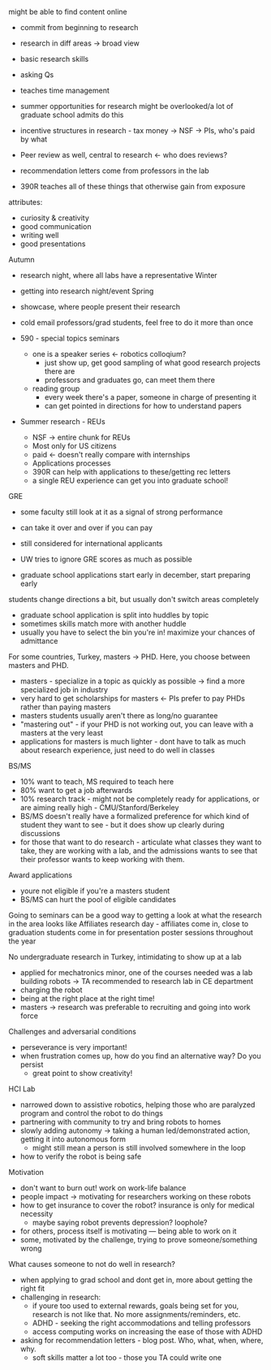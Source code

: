 might be able to find content online
- commit from beginning to research
- research in diff areas -> broad view
- basic research skills
- asking Qs
- teaches time management
- summer opportunities for research might be overlooked/a lot of graduate school admits do this
- incentive structures in research - tax money -> NSF -> PIs, who's paid by what
- Peer review as well, central to research <- who does reviews?
- recommendation letters come from professors in the lab

- 390R teaches all of these things that otherwise gain from exposure

attributes:
- curiosity & creativity
- good communication
- writing well
- good presentations

Autumn
- research night, where all labs have a representative
Winter
- getting into research night/event
Spring
- showcase, where people present their research

- cold email professors/grad students, feel free to do it more than once
- 590 - special topics seminars
	- one is a speaker series <- robotics colloqium?
		- just show up, get good sampling of what good research projects there are
		- professors and graduates go, can meet them there
	- reading group
		- every week there's a paper, someone in charge of presenting it
		- can get pointed in directions for how to understand papers
- Summer research - REUs
	- NSF -> entire chunk for REUs
	- Most only for US citizens
	- paid <- doesn't really compare with internships
	- Applications processes
	- 390R can help with applications to these/getting rec letters
	- a single REU experience can get you into graduate school!

GRE
- some faculty still look at it as a signal of strong performance
- can take it over and over if you can pay
- still considered for international applicants
- UW tries to ignore GRE scores as much as possible

- graduate school applications start early in december, start preparing early

students change directions a bit, but usually don't switch areas completely

- graduate school application is split into huddles by topic
- sometimes skills match more with another huddle
- usually you have to select the bin you're in! maximize your chances of admittance

For some countries, Turkey, masters -> PHD. Here, you choose between masters and PHD.
- masters - specialize in a topic as quickly as possible -> find a more specialized job in industry
- very hard to get scholarships for masters <- PIs prefer to pay PHDs rather than paying masters
- masters students usually aren't there as long/no guarantee
- "mastering out" - if your PHD is not working out, you can leave with a masters at the very least
- applications for masters is much lighter - dont have to talk as much about research experience, just need to do well in classes

BS/MS
- 10% want to teach, MS required to teach here
- 80% want to get a job afterwards
- 10% research track - might not be completely ready for applications, or are aiming really high - CMU/Stanford/Berkeley
- BS/MS doesn't really have a formalized preference for which kind of student they want to see - but it does show up clearly during discussions
- for those that want to do research - articulate what classes they want to take, they are working with a lab, and the admissions wants to see that their professor wants to keep working with them.

Award applications
- youre not eligible if you're a masters student
- BS/MS can hurt the pool of eligible candidates

Going to seminars can be a good way to getting a look at what the research in the area looks like
Affiliates research day - affiliates come in, close to graduation students come in for presentation
poster sessions throughout the year

No undergraduate research in Turkey, intimidating to show up at a lab
- applied for mechatronics minor, one of the courses needed was a lab building robots -> TA recommended to research lab in CE department
- charging the robot
- being at the right place at the right time!
- masters -> research was preferable to recruiting and going into work force

Challenges and adversarial conditions
- perseverance is very important!
- when frustration comes up, how do you find an alternative way? Do you persist
	- great point to show creativity!

HCI Lab
- narrowed down to assistive robotics, helping those who are paralyzed program and control the robot to do things
- partnering with community to try and bring robots to homes
- slowly adding autonomy -> taking a human led/demonstrated action, getting it into autonomous form
	- might still mean a person is still involved somewhere in the loop
- how to verify the robot is being safe

Motivation
- don't want to burn out! work on work-life balance
- people impact -> motivating for researchers working on these robots
- how to get insurance to cover the robot? insurance is only for medical necessity
	- maybe saying robot prevents depression? loophole?
- for others, process itself is motivating — being able to work on it
- some, motivated by the challenge, trying to prove someone/something wrong

What causes someone to not do well in research?
- when applying to grad school and dont get in, more about getting the right fit
- challenging in research:
	- if youre too used to external rewards, goals being set for you, research is not like that. No more assignments/reminders, etc.
	- ADHD - seeking the right accommodations and telling professors
	- access computing works on increasing the ease of those with ADHD
- asking for recommendation letters - blog post. Who, what, when, where, why.
	- soft skills matter a lot too - those you TA could write one